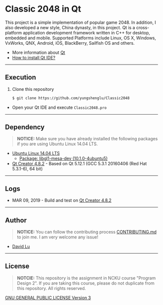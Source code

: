# Classic 2048 in Qt

This project is a simple implementation of popular game 2048. In addition, I also developed a new style, China dynasty, in this project. Qt is a cross-platform application development framework written in C++ for desktop, embedded and mobile. Supported Platforms include Linux, OS X, Windows, VxWorks, QNX, Android, iOS, BlackBerry, Sailfish OS and others.

* More information about [Qt](https://wiki.qt.io/About_Qt)
* [How to install Qt IDE?](https://www.qt.io/qt-5-12?utm_campaign=Qt%205.12&utm_source=homepage-hero-banner)

---
## Execution

1. Clone this repository
    ```bash
    $ git clone https://github.com/yungshenglu/Classic2048
    ```
* Open your Qt IDE and execute `Classic2048.pro`

---
## Dependency

> **NOTICE:** Make sure you have already installed the following packages if you are using Ubuntu Linux 14.04 LTS.

* [Ubuntu Linux 14.04 LTS](http://releases.ubuntu.com/14.04/)
    * [Package: libgl1-mesa-dev (10.1.0-4ubuntu5)](https://packages.ubuntu.com/trusty/libgl1-mesa-dev)
* [Qt Creator 4.8.2](http://download.qt.io/official_releases/qt/5.12/5.12.1/qt-opensource-linux-x64-5.12.1.run.mirrorlist) - Based on Qt 5.12.1 (GCC 5.3.1 20160406 (Red Hat 5.3.1-6), 64 bit)

---
## Logs

* MAR 09, 2019 - Build and test on [Qt Creator 4.8.2](http://download.qt.io/official_releases/qt/5.12/5.12.1/qt-opensource-linux-x64-5.12.1.run.mirrorlist)

---
## Author

> **NOTICE:** You can follow the contributing process [CONTRIBUTING.md](CONTRIBUTING.md) to join me. I am very welcome any issue!

* [David Lu](http://github.com/yungshenglu)

---
## License

> **NOTCIE:** This repository is the assignment in NCKU course "Program Design 2". If you are taking this course, please do not duplicate from this repository. All rights reserved.

[GNU GENERAL PUBLIC LICENSE Version 3](LICENSE)
